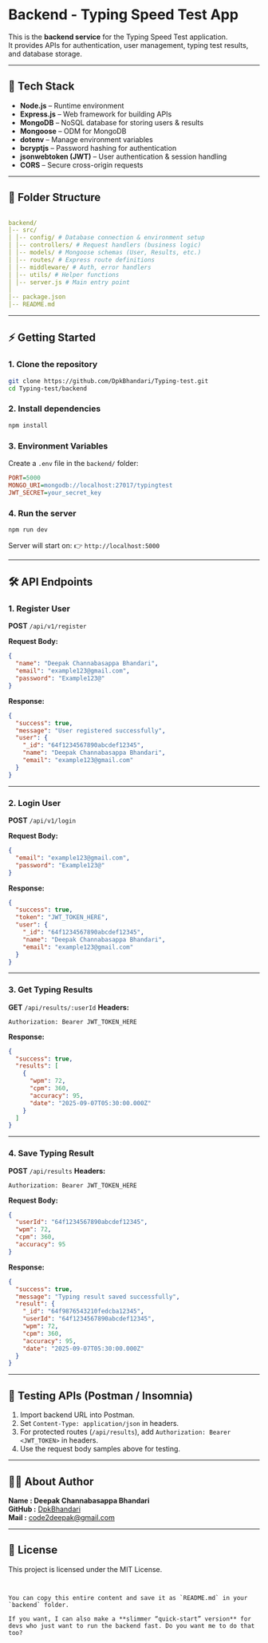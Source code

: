 # Backend - Typing Speed Test App

This is the **backend service** for the Typing Speed Test application.  
It provides APIs for authentication, user management, typing test results, and database storage.

---

## 🚀 Tech Stack

- **Node.js** – Runtime environment
- **Express.js** – Web framework for building APIs
- **MongoDB** – NoSQL database for storing users & results
- **Mongoose** – ODM for MongoDB
- **dotenv** – Manage environment variables
- **bcryptjs** – Password hashing for authentication
- **jsonwebtoken (JWT)** – User authentication & session handling
- **CORS** – Secure cross-origin requests

---

## 📂 Folder Structure

```yml

backend/
│-- src/
│ │-- config/ # Database connection & environment setup
│ │-- controllers/ # Request handlers (business logic)
│ │-- models/ # Mongoose schemas (User, Results, etc.)
│ │-- routes/ # Express route definitions
│ │-- middleware/ # Auth, error handlers
│ │-- utils/ # Helper functions
│ │-- server.js # Main entry point
│
│-- package.json
│-- README.md

```

---

## ⚡ Getting Started

### 1. Clone the repository

```bash
git clone https://github.com/DpkBhandari/Typing-test.git
cd Typing-test/backend
```

### 2. Install dependencies

```bash
npm install
```

### 3. Environment Variables

Create a `.env` file in the `backend/` folder:

```ini
PORT=5000
MONGO_URI=mongodb://localhost:27017/typingtest
JWT_SECRET=your_secret_key
```

### 4. Run the server

```bash
npm run dev
```

Server will start on:
👉 `http://localhost:5000`

---

## 🛠 API Endpoints

### 1. Register User

**POST** `/api/v1/register`

**Request Body:**

```json
{
  "name": "Deepak Channabasappa Bhandari",
  "email": "example123@gmail.com",
  "password": "Example123@"
}
```

**Response:**

```json
{
  "success": true,
  "message": "User registered successfully",
  "user": {
    "_id": "64f1234567890abcdef12345",
    "name": "Deepak Channabasappa Bhandari",
    "email": "example123@gmail.com"
  }
}
```

---

### 2. Login User

**POST** `/api/v1/login`

**Request Body:**

```json
{
  "email": "example123@gmail.com",
  "password": "Example123@"
}
```

**Response:**

```json
{
  "success": true,
  "token": "JWT_TOKEN_HERE",
  "user": {
    "_id": "64f1234567890abcdef12345",
    "name": "Deepak Channabasappa Bhandari",
    "email": "example123@gmail.com"
  }
}
```

---

### 3. Get Typing Results

**GET** `/api/results/:userId`
**Headers:**

```
Authorization: Bearer JWT_TOKEN_HERE
```

**Response:**

```json
{
  "success": true,
  "results": [
    {
      "wpm": 72,
      "cpm": 360,
      "accuracy": 95,
      "date": "2025-09-07T05:30:00.000Z"
    }
  ]
}
```

---

### 4. Save Typing Result

**POST** `/api/results`
**Headers:**

```
Authorization: Bearer JWT_TOKEN_HERE
```

**Request Body:**

```json
{
  "userId": "64f1234567890abcdef12345",
  "wpm": 72,
  "cpm": 360,
  "accuracy": 95
}
```

**Response:**

```json
{
  "success": true,
  "message": "Typing result saved successfully",
  "result": {
    "_id": "64f9876543210fedcba12345",
    "userId": "64f1234567890abcdef12345",
    "wpm": 72,
    "cpm": 360,
    "accuracy": 95,
    "date": "2025-09-07T05:30:00.000Z"
  }
}
```

---

## 🔧 Testing APIs (Postman / Insomnia)

1. Import backend URL into Postman.
2. Set `Content-Type: application/json` in headers.
3. For protected routes (`/api/results`), add `Authorization: Bearer <JWT_TOKEN>` in headers.
4. Use the request body samples above for testing.

---

## 👨‍💻 About Author

**Name : Deepak Channabasappa Bhandari**
<br>
**GitHub :** [DpkBhandari](https://github.com/DpkBhandari) <br>
**Mail :** [code2deepak@gmail.com](mailto:code2deepak@gmail.com)

---

## 📜 License

This project is licensed under the MIT License.

```pgsql


You can copy this entire content and save it as `README.md` in your `backend` folder.

If you want, I can also make a **slimmer “quick-start” version** for devs who just want to run the backend fast. Do you want me to do that too?



```
